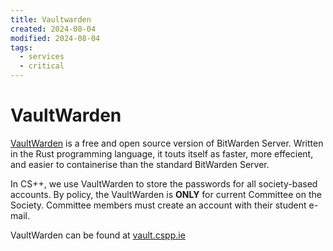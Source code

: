 ```yaml
---
title: Vaultwarden
created: 2024-08-04
modified: 2024-08-04
tags:
  - services
  - critical
---
```

# VaultWarden
[VaultWarden](https://github.com/dani-garcia/vaultwarden) is a free and open source version of BitWarden Server.
Written in the Rust programming language, it touts itself as faster, more effecient, and easier to containerise than the standard BitWarden Server.

In CS++, we use VaultWarden to store the passwords for all society-based accounts.
By policy, the VaultWarden is **ONLY** for current Committee on the Society.
Committee members must create an account with their student e-mail.

VaultWarden can be found at [vault.cspp.ie](https://vault.cspp.ie/)